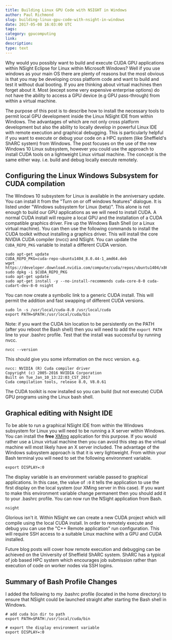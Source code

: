 ```yaml
---
title: Building Linux GPU Code with NSIGHT in Windows
author: Paul Richmond
slug: building-linux-gpu-code-with-nsight-in-windows
date: 2017-05-08 16:03:00 UTC
tags:
category: gpucomputing
link:
description:
type: text
---
```


Why would you possibly want to build and execute CUDA GPU applications within NSight Eclipse for Linux within Microsoft Windows? Well if you use windows as your main OS there are plenty of reasons but the most obvious is that you may be developing cross platform code and want to build and test it without dual booting. If you are thinking about virtual machines then forget about it. Most (except some very expensive enterprise options) do not have the ability to access a GPU device (e.g GPU pass-through) from within a virtual machine. 

The purpose of this post is to describe how to install the necessary tools to permit local GPU development inside the Linux NSight IDE from within Windows. The advantages of which are not only cross platform development but also the ability to locally develop in powerful Linux IDE with remote execution and graphical debugging. This is particularly helpful if you want to execute or debug your code on a HPC system (like Sheffield's ShARC system) from Windows. The post focuses on the use of the new Windows 10 Linux subsystem, however you could use the approach to install CUDA tools on a lightweight Linux virtual machine. The concept is the same either way. i.e. build and debug locally execute remotely.


## Configuring the Linux Windows Subsystem for CUDA compilation

The Windows 10 subsystem for Linux is available in the anniversary update. You can install it from the "Turn on or off windows features" dialogue. It is listed under "Windows subsystem for Linux (beta)". This alone is not enough to build our GPU applications as we will need to install CUDA. A normal CUDA install will require a local GPU and the installation of a CUDA compatible graphics driver. Fire up the Windows Bash Shell (or a Linux virtual machine). You can then use the following commands to install the CUDA toolkit without installing a graphics driver. This will install the core NVIDIA CUDA compiler (nvcc) and NSight. You can update the `CUDA_REPO_PKG` variable to install a different CUDA version.
	
	sudo apt-get update
	CUDA_REPO_PKG=cuda-repo-ubuntu1404_8.0.44-1_amd64.deb
	wget https://developer.download.nvidia.com/compute/cuda/repos/ubuntu1404/x86_64/$CUDA_REPO_PKG
	sudo dpkg -i $CUDA_REPO_PKG
	sudo apt-get update
	sudo apt-get install -y --no-install-recommends cuda-core-8-0 cuda-cudart-dev-8-0 nsight

You can now create a symbolic link to a generic CUDA install. This will permit the addition and fast swapping of different CUDA versions.

	sudo ln -s /usr/local/cuda-8.0 /usr/local/cuda 
	export PATH=$PATH:/usr/local/cuda/bin
	
Note: if you want the CUDA bin location to be persistently on the PATH (after you reboot the Bash shell) then you will need to add the `export PATH` line to your .bashrc profile. Test that the install was successful by running nvcc.

	nvcc --version
	
This should give you some information on the nvcc version. e.g. 

	nvcc: NVIDIA (R) Cuda compiler driver
	Copyright (c) 2005-2016 NVIDIA Corporation
	Built on Tue_Jan_10_13:22:03_CST_2017
	Cuda compilation tools, release 8.0, V8.0.61

The CUDA toolkit is now installed so you can build (but not execute) CUDA GPU programs using the Linux bash shell.

## Graphical editing with Nsight IDE

To be able to run a graphical NSight IDE from within the Windows subsystem for Linux you will need to be running a X server within Windows. You can install the **free** [XMing](https://sourceforge.net/projects/xming/) application for this purpose. If you would rather use a Linux virtual machine then you can avoid this step as the virtual machine will most likely have an X server included. The advantage of the Windows subsystem approach is that it is very lightweight. From within your Bash terminal you will need to set the following environment variable.

	export DISPLAY=:0
	
The display variable is an environment variable passed to graphical applications. In this case, the value of `:0` it tells the application to use the first display on the local system (our XMing server in this case). If you want to make this environment variable change permanent then you should add it to your .bashrc profile. You can now run the NSight application from Bash.

	nsight
	
Glorious isn't it. Within NSight we can create a new CUDA project which will compile using the local CUDA install. In order to remotely execute and debug you can use the "C++ Remote application" run configuration. This will require SSH access to a suitable Linux machine with a GPU and CUDA installed.

Future blog posts will cover how remote execution and debugging can be achieved on the University of Sheffield ShARC system. ShARC has a typical of job based HPC system which encourages job submission rather than execution of code on worker nodes via SSH logins. 


## Summary of Bash Profile Changes

I added the following to my .bashrc profile (located in the home directory) to ensure that NSight could be launched straight after starting the Bash shell in Windows.
 
	# add cuda bin dir to path
	export PATH=$PATH:/usr/local/cuda/bin

	# export the display environment variable
	export DISPLAY=:0
